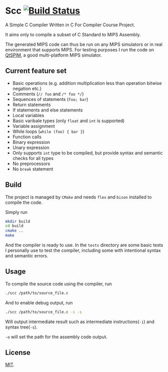 # Scc [![Build Status](https://travis-ci.com/yxwangcs/scc.svg?branch=master)](https://travis-ci.com/yxwangcs/scc)

A Simple C Compiler Written in C For Compiler Course Project.

It aims only to compile a subset of C Standard to MIPS Assembly.

The generated MIPS code can thus be run on any MIPS simulators or in real environment that supports MIPS. For testing purposes I run the code on [QtSPIM](http://spimsimulator.sourceforge.net/), a good multi-platform MIPS simulator.

## Current feature set
* Basic operations (e.g. addition multiplication less than operation bitwise negation etc.)
* Comments (`// foo` and `/* foo */`)
* Sequences of statements (`foo; bar`)
* Return statements
* If statements and else statements
* Local variables
* Basic varibale types (only `float` and `int` is supported)
* Variable assignment
* While loops (`while (foo) { bar }`)
* Function calls
* Binary expression
* Unary expression
* Only supports `int` type to be compiled, but provide syntax and semantic checks for all types
* No preprocessors
* No `break` statement

## Build

The project is managed by `CMake` and needs `flex` and `bison` installed to compile the code.

Simply run

```sh
mkdir build
cd build
cmake ..
make
```

And the compiler is ready to use. In the `tests` directory are some basic tests I personally use to test the compiler, including some with intentional syntax and semantic errors.

## Usage
To compile the source code using the compiler, run
```sh
./scc /path/to/source_file.c
```

And to enable debug output, run
```sh
./scc /path/to/source_file.c -i -s
```

Will output intermediate result such as intermediate instructions(`-i`) and syntax tree(`-s`).

 `-o` will set the path for the assembly code output.
 
## License
[MIT](https://github.com/yxwangcs/scc/blob/master/LICENSE).
